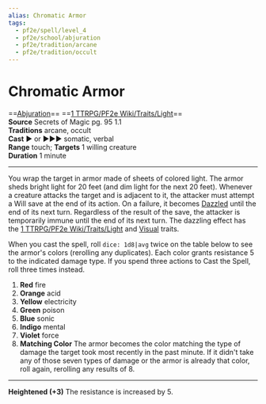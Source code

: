 ```yaml
---
alias: Chromatic Armor
tags:
  - pf2e/spell/level_4
  - pf2e/school/abjuration
  - pf2e/tradition/arcane
  - pf2e/tradition/occult
---
```


# Chromatic Armor

==[Abjuration](Abjuration.md)== ==[1 TTRPG/PF2e Wiki/Traits/Light](1%20TTRPG/PF2e%20Wiki/Traits/Light)==  
__Source__ Secrets of Magic pg. 95 1.1  
**Traditions** arcane, occult  
**Cast** ► or ►►► somatic, verbal  
**Range** touch; **Targets** 1 willing creature  
**Duration** 1 minute

---

You wrap the target in armor made of sheets of colored light. The armor sheds bright light for 20 feet (and dim light for the next 20 feet). Whenever a creature attacks the target and is adjacent to it, the attacker must attempt a Will save at the end of its action. On a failure, it becomes [Dazzled](Dazzled.md) until the end of its next turn. Regardless of the result of the save, the attacker is temporarily immune until the end of its next turn. The dazzling effect has the [1 TTRPG/PF2e Wiki/Traits/Light](1%20TTRPG/PF2e%20Wiki/Traits/Light) and [Visual](Visual.md) traits.

When you cast the spell, roll `dice: 1d8|avg` twice on the table below to see the armor's colors (rerolling any duplicates). Each color grants resistance 5 to the indicated damage type. If you spend three actions to Cast the Spell, roll three times instead.

1. **Red** fire
2. **Orange** acid
3. **Yellow** electricity
4. **Green** poison
5. **Blue** sonic
6. **Indigo** mental
7. **Violet** force
8. **Matching Color** The armor becomes the color matching the type of damage the target took most recently in the past minute. If it didn't take any of those seven types of damage or the armor is already that color, roll again, rerolling any results of 8.

<hr>

**Heightened (+3)** The resistance is increased by 5.
